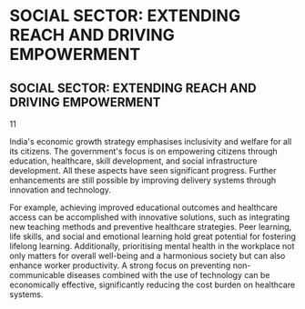# SOCIAL SECTOR: EXTENDING REACH AND DRIVING EMPOWERMENT

## SOCIAL SECTOR: EXTENDING REACH AND DRIVING EMPOWERMENT

11

India's economic growth strategy emphasises inclusivity and welfare for all its citizens. The government's focus is on empowering citizens through education, healthcare, skill development, and social infrastructure development. All these aspects have seen significant progress. Further enhancements are still possible by improving delivery systems through innovation and technology.

For example, achieving improved educational outcomes and healthcare access can  be  accomplished  with  innovative  solutions,  such  as  integrating  new teaching methods and preventive healthcare strategies. Peer learning, life skills, and social  and  emotional  learning  hold  great  potential  for  fostering  lifelong learning.  Additionally,  prioritising  mental  health  in  the  workplace  not  only matters for overall well-being and a harmonious society but can also enhance worker productivity. A strong focus on preventing non-communicable diseases combined with the use of technology can be economically effective, significantly reducing the cost burden on healthcare systems.